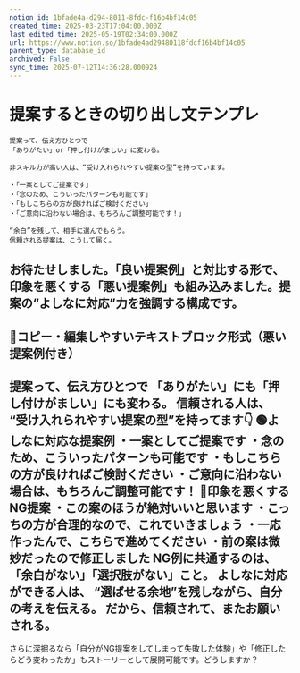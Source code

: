 ```yaml
---
notion_id: 1bfade4a-d294-8011-8fdc-f16b4bf14c05
created_time: 2025-03-23T17:04:00.000Z
last_edited_time: 2025-05-19T02:34:00.000Z
url: https://www.notion.so/1bfade4ad29480118fdcf16b4bf14c05
parent_type: database_id
archived: False
sync_time: 2025-07-12T14:36:28.000924
---
```


# 提案するときの切り出し文テンプレ

```plain text
提案って、伝え方ひとつで
「ありがたい」or「押し付けがましい」に変わる。

非スキル力が高い人は、“受け入れられやすい提案の型”を持っています。

・「一案としてご提案です」
・「念のため、こういったパターンも可能です」
・「もしこちらの方が良ければご検討ください」
・「ご意向に沿わない場合は、もちろんご調整可能です！」

“余白”を残して、相手に選んでもらう。
信頼される提案は、こうして届く。
```
お待たせしました。「良い提案例」と対比する形で、印象を悪くする「悪い提案例」も組み込みました。提案の“よしなに対応”力を強調する構成です。
---
## 📄コピー・編集しやすいテキストブロック形式（悪い提案例付き）
提案って、伝え方ひとつで
「ありがたい」にも「押し付けがましい」にも変わる。
信頼される人は、
“受け入れられやすい提案の型”を持ってます👇
🟢よしなに対応な提案例
・一案としてご提案です
・念のため、こういったパターンも可能です
・もしこちらの方が良ければご検討ください
・ご意向に沿わない場合は、もちろんご調整可能です！
🛑印象を悪くするNG提案
・この案のほうが絶対いいと思います
・こっちの方が合理的なので、これでいきましょう
・一応作ったんで、こちらで進めてください
・前の案は微妙だったので修正しました
NG例に共通するのは、「余白がない」「選択肢がない」こと。
よしなに対応ができる人は、
“選ばせる余地”を残しながら、自分の考えを伝える。
だから、信頼されて、またお願いされる。
---
さらに深掘るなら「自分がNG提案をしてしまって失敗した体験」や「修正したらどう変わったか」もストーリーとして展開可能です。どうしますか？